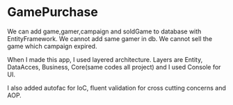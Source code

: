 # GamePurchase
We can add game,gamer,campaign and soldGame to database with EntityFramework. We cannot add same gamer in db. We cannot sell the game which campaign expired.

When I made this app, I used layered architecture. Layers are Entity, DataAcces, Business, Core(same codes all project) and I used Console for UI.

I also added  autofac for IoC, fluent validation for cross cutting concerns and AOP.
